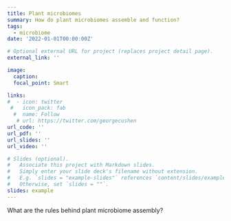 ```yaml
---
title: Plant microbiomes
summary: How do plant microbiomes assemble and function?
tags:
  - microbiome
date: '2022-01-01T00:00:00Z'

# Optional external URL for project (replaces project detail page).
external_link: ''

image:
  caption: 
  focal_point: Smart

links:
#  - icon: twitter
 #   icon_pack: fab
  #  name: Follow
   # url: https://twitter.com/georgecushen
url_code: ''
url_pdf: ''
url_slides: ''
url_video: ''

# Slides (optional).
#   Associate this project with Markdown slides.
#   Simply enter your slide deck's filename without extension.
#   E.g. `slides = "example-slides"` references `content/slides/example-slides.md`.
#   Otherwise, set `slides = ""`.
slides: example
---
```


What are the rules behind plant microbiome assembly?
